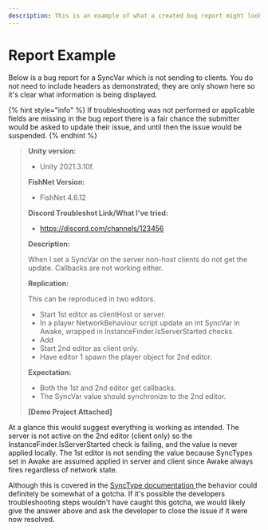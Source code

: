 ```yaml
---
description: This is an example of what a created bug report might look like.
---
```


# Report Example

Below is a bug report for a SyncVar which is not sending to clients. You do not need to include headers as demonstrated; they are only shown here so it's clear what information is being displayed.

{% hint style="info" %}
If troubleshooting was not performed or applicable fields are missing in the bug report there is a fair chance the submitter would be asked to update their issue, and until then the issue would be suspended.
{% endhint %}

> **Unity version:**
>
> * Unity 2021.3.10f.
>
> **FishNet Version:**
>
> * FishNet 4.6.12
>
> **Discord Troubleshot Link/What I've tried:**
>
> * https://discord.com/channels/123456
>
> **Description:**
>
> When I set a SyncVar on the server non-host clients do not get the update. Callbacks are not working either.
>
> **Replication:**
>
> This can be reproduced in two editors.
>
> * Start 1st editor as clientHost or server.
> * In a player NetworkBehaviour script update an int SyncVar in Awake, wrapped in InstanceFinder.IsServerStarted checks.
> * Add
> * Start 2nd editor as client only.
> * Have editor 1 spawn the player object for 2nd editor.
>
> **Expectation:**
>
> * Both the 1st and 2nd editor get callbacks.
> * The SyncVar value should synchronize to the 2nd editor.
>
>
>
> **\[Demo Project Attached]**

At a glance this would suggest everything is working as intended. The server is not active on the 2nd editor (client only) so the InstanceFinder.IsServerStarted check is failing, and the value is never applied locally. The 1st editor is not sending the value because SyncTypes set in Awake are assumed applied in server and client since Awake always fires regardless of network state.

Although this is covered in the [SyncType documentation ](../../features/network-communication/synchronizing/)the behavior could definitely be somewhat of a gotcha. If it's possible the developers troubleshooting steps wouldn't have caught this gotcha, we would likely give the answer above and ask the developer to close the issue if it were now resolved.
